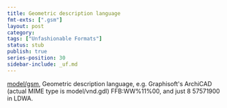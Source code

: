 ```yaml
---
title: Geometric description language
fmt-exts: [".gsm"]
layout: post
category:
tags: ["Unfashionable Formats"]
status: stub
publish: true
series-position: 30
sidebar-include: _uf.md
---
```


[model/gsm](mimeExamples/hangingLamp.gsm), Geometric description language, e.g. Graphisoft's ArchiCAD (actual MIME type is model/vnd.gdl) FFB:WW%11%00, and just 8 57571900 in LDWA.
